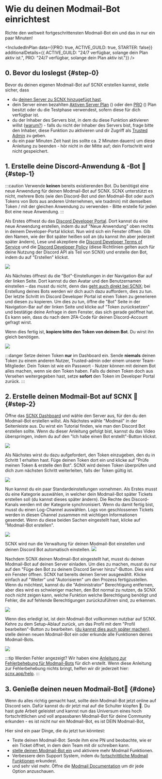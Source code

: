# Wie du deinen Modmail-Bot einrichtest

Richte den weltweit fortgeschrittensten Modmail-Bot ein und das in nur ein paar Minuten!

<IncludedInPlan data={{PRO: true, ACTIVE_GUILD: true, STARTER: false}} additionalDetails={{
ACTIVE_GUILD: "24/7 verfügbar, solange dein Plan aktiv ist.",
PRO: "24/7 verfügbar, solange dein Plan aktiv ist."}} />

## 0. Bevor du loslegst {#step-0}

Bevor du deinen eigenen Modmail-Bot auf SCNX erstellen kannst, stelle sicher, dass

* du [deinen Server zu SCNX hinzugefügt hast](./setup).
* dein Server einen bezahlten [Aktiven Server Plan](./scnx/guilds/plans) (<PlanPrice plan="ACTIVE_GUILD" type="MONTHLY"/>)
  oder den [PRO](./scnx/guilds/plans) (<PlanPrice plan="PRO" type="MONTHLY"/>) Plan besitzt oder du die Testphase verwendest, sofern diese
  für dich verfügbar ist.
* du der Inhaber des Servers bist, in dem du diese Funktion aktivieren willst ([warum?](./scnx/guilds/trusted-admins#troubleshooting)) - falls du nicht der Inhaber des Servers bist, frage bitte den Inhaber,
  diese Funktion zu aktivieren und dir Zugriff als [Trusted Admin](./scnx/guilds/trusted-admins) zu geben.
* du ein paar Minuten Zeit hast (es sollte ca. 2 Minuten dauern) um diese Anleitung zu beenden - hör nicht in der Mitte auf; dein Fortschritt wird nicht gespeichert.

## 1. Erstelle deine Discord-Anwendung & -Bot 🤖 {#step-1}

:::caution
Verwende **keinen** bereits existierenden Bot. Du benötigst eine neue Anwendung für deinen Modmail-Bot auf SCNX. SCNX unterstützt es nicht, 
mehrere Bots (wie den Discord-Bot und den Modmail-Bot oder auch Tokens von Bots aus anderen Unternehmen, wie txadmin) mit demselben Token / mit der gleichen Anwendung zu verwenden -
Bitte erstelle für jeden Bot eine neue Anwendung.
:::

Als Erstes öffnest du das [Discord Developer Portal](https://discord.com/developers/applications). Dort kannst du eine neue Anwendung erstellen, indem du auf 
"Neue Anwendung" oben rechts in deinem Developer-Portal klickst. Nun wird sich ein Fenster öffnen. Gib den Namen, wie der Bot später heißen soll an (du kannst ihn aber jederzeit später ändern),
 Lese und akzeptiere die [Discord Developer Terms of Service](https://discord.com/developers/docs/policies-and-agreements/terms-of-service)
und die [Discord Developer Policy](https://discord.com/developers/docs/policies-and-agreements/developer-policy) (diese Richtlinien gelten auch für deine Nutzung
der Discord API als Teil von SCNX) und erstelle den Bot, indem du auf "Erstellen" klickst.

![](@site/docs/assets/setup/custom-Bot-1.png)

Als Nächstes öffnest du die "Bot"-Einstellungen in der Navigation-Bar auf der linken Seite.
Dort kannst du den Avatar und den Benutzernamen einstellen – das musst du nicht, denn das [geht auch direkt bei SCNX](./scnx/guilds/Bots#change-profile); bei Erstellung deines Bots werden wir dich auch dazu auffordern, dies zu tun.
Der letzte Schritt im Discord Developer Portal ist einen Token zu generieren und diesen zu kopieren. Um dies zu tun, öffne die "Bot" Seite in der Navigation-Bar auf der linken Seite
und klicke auf "Token zurücksetzen" und bestätige deine Anfrage in dem Fenster, das sich gerade geöffnet hat. Es kann sein, dass du nach dem 2FA-Code für deinen Discord-Account gefragt wirst.

Wenn dies fertig ist, **kopiere bitte den Token von deinem Bot**. Du wirst ihn gleich benötigen.

![](@site/docs/assets/setup/custom-Bot-3.png)

:::danger
Setze deinen Token **nur** im Dashboard ein. Sende **niemals** deinen Token zu einem anderen Nutzer, Trusted-admin oder einem unserer Team-Mitglieder.
Dein Token ist wie ein Passwort - Nutzer können mit deinem Bot alles machen, wenn sie den Token haben. Falls du deinen Token doch aus Versehen weitergegeben hast, setze **sofort**
den Token im Developer Portal zurück.
:::

## 2. Erstelle deinen Modmail-Bot auf SCNX 🚀 {#step-2}

Öffne das [SCNX Dashboard](https://scnx.app/user/guilds/) und wähle den Server aus, für den du den Modmail-Bot erstellen willst. Als Nächstes
wähle "Modmail" in der Seitenleiste aus. Du wirst ein Tutorial finden, wie man den Discord Bot erstellen sollte. Wenn du dieser Anleitung gefolgt bist,
kannst du das Video überspringen, indem du auf den "Ich habe einen Bot erstellt"-Button klickst.

![](@site/docs/assets/setup/modmail-1.png)

Als Nächstes wirst du dazu aufgefordert, den Token einzugeben, den du in Schritt 1 erhalten hast.
Füge deinen Token dort ein und klicke auf "Prüfe meinen Token & erstelle den Bot". SCNX wird deinen Token überprüfen und dich zum nächsten Schritt weiterleiten,
falls der Token gültig ist.

![](@site/docs/assets/setup/modmail-2.png)

Nun kannst du ein paar Standardeinstellungen vornehmen. Als Erstes musst du eine Kategorie auswählen, in welcher dein Modmail-Bot später Tickets erstellen soll
(du kannst dieses später ändern).
Die Rechte des Discord-Kanals werden mit der Kategorie synchronisiert. Wenn du damit fertig bist, musst du einen Log-Channel auswählen. Logs von geschlossenen Tickets werden
in diesen Channel zusammen mit wichtigen Informationen gesendet.
Wenn du diese beiden Sachen eingestellt hast, klicke auf "Modmail-Bot erstellen".

![](@site/docs/assets/setup/modmail-3.png)

SCNX wird nun die Verwaltung für deinen Modmail-Bot einstellen
und deinen Discord Bot automatisch einstellen.
![](@site/docs/assets/setup/modmail-4.png)

Nachdem SCNX deinen Modmail-Bot eingestellt hat, musst du deinen Modmail-Bot auf deinen Server einladen. Um dies zu machen, musst du nur auf
den "Füge den Bot zu deinem Discord Server hinzu"-Button. Dies wird ein Fenster öffnen. SCNX hat bereits deinen Server ausgewählt. Klicke einfach auf "Weiter" und
"Autorisieren" um den Prozess fertigzustellen. Wenn du möchtest, kannst du die "Administrator" Berechtigung entfernen, aber dies wird es schwieriger machen,
den Bot normal zu nutzen, da SCNX noch nicht zeigen kann, welche Funktion welche Berechtigung benötigt und Fehler, die auf fehlende Berechtigungen zurückzuführen sind, zu erkennen.

![](@site/docs/assets/setup/modmail-5.png)

Wenn dies erledigt ist, ist dein Modmail-Bot vollkommen nutzbar auf SCNX. Kehre zu dem Setup-Ablauf zurück, um das Profil mit dem "Profil bearbeiten"-Button zu bearbeiten.
 ([du kannst dies auch später machen](./scnx/guilds/Bots#change-profile)), stelle deinen neuen Modmail-Bot ein oder erkunde alle Funktionen deines Modmail-Bots.

![](@site/docs/assets/setup/modmail-6.png)

:::tip Werden Fehler angezeigt?
Wir haben eine [Anleitung zur Fehlerbehebung für Modmail-Bots](./modmail/troubleshooting) für dich erstellt. Wenn diese Anleitung zur Fehlerbehebung nichts bringt,
helfen wir dir jederzeit hier: [scnx.app/help](https://scnx.app/help).
:::

## 3. Genieße deinen neuen Modmail-Bot🎉 {#done}

Wenn du alles richtig gemacht hast, sollte dein Modmail-Bot jetzt online auf Discord sein. Dafür kannst du dir jetzt mal auf die Schulter klopfen 💪. Du hast gute Arbeit geleistet und kannst
nun das Universum eines hoch fortschrittlichen und voll anpassbaren Modmail-Bot für deine Community erkunden - es ist nicht nur ein Modmail-Bot,
es ist DEIN Modmail-Bot[.](https://cdn.scderox.de/IUopj39jjiOPASDioh/7xpodw.jpg)

Hier sind ein paar Dinge, die du jetzt tun könntest:

* Teste deinen Modmail-Bot: Sende ihm eine PN und beobachte, wie er ein Ticket öffnet, in dem dein Team mit dir schreiben kann.
* [stelle deinen Modmail-Bot ein](./modmail/configuration) und aktiviere mehr Modmail Funktionen.
* Verbessere dein Support System, indem du [fortschrittliche Modmail Funktionen](./modmail/advanced-features) erkundest.
* und sehr viel mehr. Öffne die [Modmail Documentation](./modmail/intro) um dir jede Option anzuschauen. 
